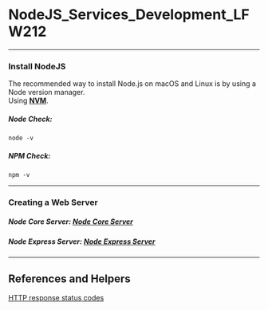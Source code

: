 # NodeJS_Services_Development_LFW212
---

### Install NodeJS
The recommended way to install Node.js on macOS and Linux is by using a Node version manager.\
Using **[NVM](https://github.com/nvm-sh/nvm)**.

##### Node Check:
```
node -v
```
##### NPM Check:
```
npm -v
```
---

### Creating a Web Server

##### Node Core Server: [Node Core Server](./creating_web_server/node_core/node_core_server.js)

##### Node Express Server: [Node Express Server](./creating_web_server/express)

---
## References and Helpers
[HTTP response status codes](https://developer.mozilla.org/en-US/docs/Web/HTTP/Status)
